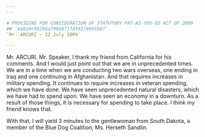 ```yaml
---
---

# PROVIDING FOR CONSIDERATION OF STATUTORY PAY-AS-YOU-GO ACT OF 2009
## `6a820c99299a7096871f45937e691b67`
`Mr. ARCURI — 22 July 2009`

---
```



Mr. ARCURI. Mr. Speaker, I thank my friend from California for his 
comments. And I would just point out that we are in unprecedented 
times. We are in a time when we are conducting two wars overseas, one 
ending in Iraq and one continuing in Afghanistan. And that requires 
increases in military spending. It continues to require increases in 
veteran spending, which we have done. We have seen unprecedented 
natural disasters, which we have had to spend upon. We have seen an 
economy in a downturn. As a result of those things, it is necessary for 
spending to take place. I think my friend knows that.

With that, I will yield 3 minutes to the gentlewoman from South 
Dakota, a member of the Blue Dog Coalition, Ms. Herseth Sandlin.